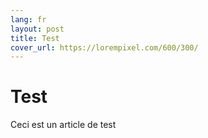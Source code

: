 ```yaml
---
lang: fr
layout: post
title: Test
cover_url: https://lorempixel.com/600/300/
---
```

# Test
Ceci est un article de test